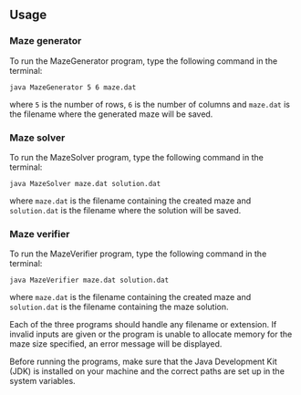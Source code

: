 ## Usage

### Maze generator

To run the MazeGenerator program, type the following command in the terminal:

```
java MazeGenerator 5 6 maze.dat
```

where `5` is the number of rows, `6` is the number of columns and `maze.dat` is the filename where the generated maze will be saved.

### Maze solver

To run the MazeSolver program, type the following command in the terminal:

```
java MazeSolver maze.dat solution.dat
```

where `maze.dat` is the filename containing the created maze and `solution.dat` is the filename where the solution will be saved.

### Maze verifier

To run the MazeVerifier program, type the following command in the terminal:

```
java MazeVerifier maze.dat solution.dat
```

where `maze.dat` is the filename containing the created maze and `solution.dat` is the filename containing the maze solution.

Each of the three programs should handle any filename or extension. If invalid inputs are given or the program is unable to allocate memory for the maze size specified, an error message will be displayed. 

Before running the programs, make sure that the Java Development Kit (JDK) is installed on your machine and the correct paths are set up in the system variables.

